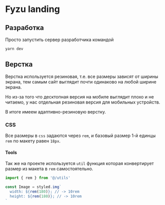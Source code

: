 # Fyzu landing

## Разработка
Просто запустить сервер разработчика командой
```bash
yarn dev
```

## Верстка
Верстка используется резиновая, т.е. все размеры зависят от ширины экрана, тем самым сайт выглядит почти одинаково на любой ширине экрана.

Но из-за того что десктопная версия на мобиле выглядит плохо и не читаемо, у нас отдельная резиновая версия для мобильных устройств.
 
В итоге имеем адаптивно-резиновую верстку.

### CSS
Все размеры в `css` задаются через `rem`, и базовый размер 1-й единцы `rem` по макету равен `18px`.

#### Tools
Так же на проекте используется `util` функция которая конвертирует размер из макета в `rem` самостоятельно.

```typescript
import { rem } from '@/utils'

const Image = styled.img`
  width: ${rem(180)}; // -> 10rem
  height: ${rem(180)}; // -> 10rem
`
```
